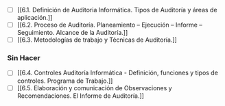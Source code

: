 - [ ] [[6.1. Definición de Auditoria Informática. Tipos de Auditoría y áreas de aplicación.]]
- [ ] [[6.2. Proceso de Auditoría. Planeamiento – Ejecución – Informe – Seguimiento. Alcance de la Auditoría.]]
- [ ] [[6.3. Metodologías de trabajo y Técnicas de Auditoría.]]
### Sin Hacer
- [ ] [[6.4. Controles Auditoría Informática - Definición, funciones y tipos de controles. Programa de Trabajo.]]
- [ ] [[6.5. Elaboración y comunicación de Observaciones y Recomendaciones. El Informe de Auditoría.]]
